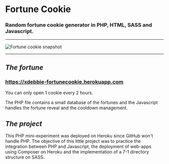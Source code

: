 # Fortune Cookie

### Random fortune cookie generator in PHP, HTML, SASS and Javascript.

---

![Fortune cookie snapshot](https://i.imgur.com/kpBf3Xa.png)

---

## **_The fortune_**

### https://xdebbie-fortunecookie.herokuapp.com

You can only open 1 cookie every 2 hours.

The PHP file contains a small database of the fortunes and the Javascript handles the fortune reveal and the cooldown management.

## **_The project_**

This PHP mini-experiment was deployed on Heroku since GitHub won't handle PHP. The objective of this little project was to practice the integration between PHP and Javascript, the deployment of web-apps using Composer on Heroku and the implementation of a 7-1 directory structure on SASS.
